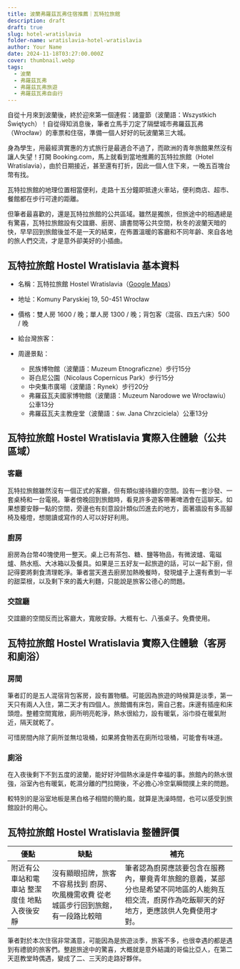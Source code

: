 ```yaml
---
title: 波蘭弗羅茲瓦弗住宿推薦｜瓦特拉旅館
description: draft
draft: true
slug: hotel-wratislavia
folder-name: wratislavia-hotel-wratislavia
author: Your Name
date: 2024-11-18T03:27:00.000Z
cover: thumbnail.webp
tags:
  - 波蘭
  - 弗羅茲瓦弗
  - 弗羅茲瓦弗旅遊
  - 弗羅茲瓦弗自由行
---
```

自從十月來到波蘭後，終於迎來第一個連假：諸靈節（波蘭語：Wszystkich Świętych）！自從得知消息後，筆者立馬手刀定了隔壁城市弗羅茲瓦弗（Wrocław）的車票和住宿，準備一個人好好的玩波蘭第三大城。

身為學生，用最經濟實惠的方式旅行是最適合不過了，而歐洲的青年旅館果然沒有讓人失望！打開 Booking.com，馬上就看到當地推薦的瓦特拉旅館（Hotel Wratislavia），由於日期接近，甚至還有打折，因此一個人住下來，一晚五百塊台幣有找。

瓦特拉旅館的地理位置相當便利，走路十五分鐘即抵達火車站，便利商店、超市、餐館都在步行可達的距離。

但筆者最喜歡的，還是瓦特拉旅館的公共區域。雖然是獨旅，但旅途中的相遇總是有驚喜，瓦特拉旅館設有交誼廳、廚房、讀書間等公共空間，秋冬的波蘭天暗的快，早早回到旅館後並不是一天的結束，在佈置溫暖的客廳和不同年齡、來自各地的旅人們交流，才是意外卻美好的小插曲。

## 瓦特拉旅館 Hostel Wratislavia 基本資料



* 名稱：瓦特拉旅館 Hostel Wratislavia（[Google Maps](https://maps.app.goo.gl/fhiThkmZZZjEsmiD7)）
* 地址：Komuny Paryskiej 19, 50-451 Wrocław
* 價格：雙人房 1600 / 晚；單人房 1300 / 晚；背包客（混宿、四五六床）500 / 晚
* 給台灣旅客：
* 周邊景點：

  * 民族博物館（波蘭語：Muzeum Etnograficzne）步行15分
  * 哥白尼公園（Nicolaus Copernicus Park）步行15分
  * 中央集市廣場（波蘭語：Rynek）步行20分
  * 弗羅茲瓦夫國家博物館（波蘭語：Muzeum Narodowe we Wrocławiu） 公車13分
  * 弗羅茲瓦夫主教座堂（波蘭語：św. Jana Chrzciciela）公車13分

## 瓦特拉旅館 Hostel Wratislavia 實際入住體驗（公共區域）

### 客廳

瓦特拉旅館雖然沒有一個正式的客廳，但有類似接待廳的空間。設有一套沙發、一套桌椅和一台電視。筆者傍晚回到旅館時，看見許多遊客帶著啤酒會在這聊天。如果想要安靜一點的空間，旁邊也有刻意設計類似凹進去的地方，面著牆設有多高腳椅及檯燈，想閱讀或寫作的人可以好好利用。

### 廚房

廚房為台幣40塊使用一整天。桌上已有茶包、糖、鹽等物品，有微波爐、電磁爐、熱水瓶、大冰箱以及餐具。如果是三五好友一起旅遊的話，可以一起下廚，但記得要將剩食清理乾淨。筆者當天進去廚房加熱晚餐時，發現爐子上還有煮到一半的甜菜根，以及剩下來的義大利麵，只能說是旅客公德心的問題。

### 交誼廳

交誼廳的空間反而比客廳大，寬敞安靜。大概有七、八張桌子。免費使用。

## 瓦特拉旅館 Hostel Wratislavia 實際入住體驗（客房和廁浴）

### 房間

筆者訂的是五人混宿背包客房，設有置物櫃。可能因為旅遊的時候算是淡季，第一天只有兩人入住，第二天才有四個人。旅館備有床包，需自己套。床邊有插座和床頭燈。整體空間寬敞，廁所明亮乾淨，熱水很給力，設有暖氣，浴巾掛在暖氣附近，隔天就乾了。

可惜房間內除了廁所並無垃圾桶，如果將食物丟在廁所垃圾桶，可能會有味道。

### 廁浴

在入夜後剩下不到五度的波蘭，能好好沖個熱水澡是件幸福的事。旅館內的熱水很強，浴室內也有暖氣，乾濕分離的門拉開後，不必擔心冷空氣瞬間撲上來的問題。

較特別的是浴室地板是黑白格子相間的簡約風，就算是洗澡時間，也可以感受到旅館設計的用心。

## 瓦特拉旅館 Hostel Wratislavia 整體評價

| 優點                      | 缺點                                          | 補充                                                                      |
| ----------------------- | ------------------------------------------- | ----------------------------------------------------------------------- |
| 附近有公車站和電車站 整潔度佳 地點入夜後安靜 | 沒有顯眼招牌，旅客不容易找到 廚房、吹風機需收費 從老城區步行回到旅館，有一段路比較暗 | 筆者認為廚房應該要包含在服務內，畢竟青年旅館的意義，某部分也是希望不同地區的人能夠互相交流，廚房作為吃飯聊天的好地方，更應該供人免費使用才對。 |

筆者對於本次住宿非常滿意，可能因為是旅遊淡季，旅客不多，也很幸遇的都是遇到有禮貌的旅客們。整趟旅途中的驚喜，大概就是意外結識的哥倫比亞人，在第二天逛教堂時偶遇，變成了二、三天的走路好夥伴。
